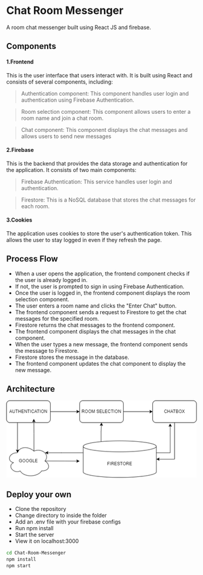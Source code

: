 # Chat Room Messenger

A room chat messenger built using React JS and firebase.

## Components

#### 1.Frontend
This is the user interface that users interact with. It is built using React and consists of several components, including:

> Authentication component: This component handles user login and authentication using Firebase Authentication.

> Room selection component: This component allows users to enter a room name and join a chat room.

> Chat component: This component displays the chat messages and allows users to send new messages

#### 2.Firebase
This is the backend that provides the data storage and authentication for the application. It consists of two main components:

> Firebase Authentication: This service handles user login and authentication.

> Firestore: This is a NoSQL database that stores the chat messages for each room.

#### 3.Cookies 
The application uses cookies to store the user's authentication token. This allows the user to stay logged in even if they refresh the page.


## Process Flow
- When a user opens the application, the frontend component checks if the user is already logged in.
- If not, the user is prompted to sign in using Firebase Authentication.
- Once the user is logged in, the frontend component displays the room selection component.
- The user enters a room name and clicks the "Enter Chat" button.
- The frontend component sends a request to Firestore to get the chat messages for the specified room.
- Firestore returns the chat messages to the frontend component.
- The frontend component displays the chat messages in the chat component.
- When the user types a new message, the frontend component sends the message to Firestore.
- Firestore stores the message in the database.
- The frontend component updates the chat component to display the new message.

## Architecture 
![Architecture](https://github.com/sarancodes/Chat-Room-Messenger/blob/main/Architecture.png)

## Deploy your own 
- Clone the repository
- Change directory to inside the folder
- Add an .env file with your firebase configs
- Run npm install
- Start the server
- View it on localhost:3000
```sh
cd Chat-Room-Messenger
npm install
npm start
```


